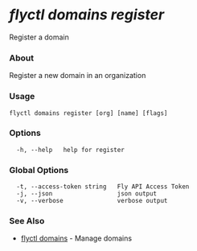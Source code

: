 # _flyctl domains register_

Register a domain

### About

Register a new domain in an organization

### Usage
```
flyctl domains register [org] [name] [flags]
```

### Options

```
  -h, --help   help for register
```

### Global Options

```
  -t, --access-token string   Fly API Access Token
  -j, --json                  json output
  -v, --verbose               verbose output
```

### See Also

* [flyctl domains](/docs/flyctl/domains/)	 - Manage domains

